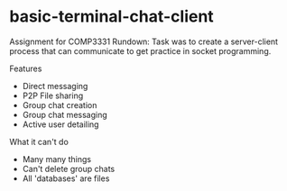 # basic-terminal-chat-client
Assignment for COMP3331
Rundown: Task was to create a server-client process that can communicate to get practice in socket programming.

Features
- Direct messaging
- P2P File sharing
- Group chat creation
- Group chat messaging
- Active user detailing

What it can't do
- Many many things
- Can't delete group chats
- All 'databases' are files
